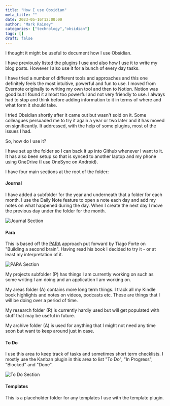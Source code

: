 ```yaml
---
title: "How I use Obsidian"
meta_title: ""
date: 2023-05-16T12:00:00
author: "Mark Rainey"
categories: ["technology","obsidian"]
tags: []
draft: false
---
```


I thought it might be useful to document how I use Obsidian.


I have previously listed the [plugins](/posts/obsidianplugins/) I use and also how I use it to write my blog posts. However I also use it for a bunch of every day tasks.

I have tried a number of different tools and approaches and this one definitely feels the most intuitive, powerful and fun to use. I moved from Evernote originally to writing my own tool and then to Notion. Notion was good but I found it almost too powerful and not very friendly to use. I always had to stop and think before adding information to it in terms of where and what form it should take.

I tried Obsidian shortly after it came out but wasn't sold on it. Some colleagues persuaded me to try it again a year or two later and it has moved on significantly. It addressed, with the help of some plugins, most of the issues I had.

So, how do I use it?

I have set up the folder so I can back it up into Github whenever I want to it. It has also been setup so that is synced to another laptop and my phone using OneDrive (I use OneSync on Android). 

I have four main sections at the root of the folder:

#### Journal ####

I have added a subfolder for the year and underneath that a folder for each month. I use the Daily Note feature to open a note each day and add my notes on what happened during the day. When I create the next day I move the previous day under the folder for the month.

<img src="/blog/Obsidian-Journal.png" title="Journal Section" class="mid-image"></img><p></p>

#### Para ####

This is based off the [PARA](https://fortelabs.com/blog/para/) approach put forward by Tiago Forte on "Building a second brain". Having read his book I decided to try it - or at least my interpretation of it.

<img src="/blog/Obsidian-Para.png" title="PARA Section" class="mid-image"></img>

My projects subfolder (P) has things I am currently working on such as some writing I am doing and an application I am working on.

My areas folder (A) contains more long term things. I track all my Kindle book highlights and notes on videos, podcasts etc. These are things that I will be doing over a period of time.

My research folder (R) is currently hardly used but will get populated with stuff that may be useful in future.

My archive folder (A) is used for anything that I might not need any time soon but want to keep around just in case.

#### To Do ####

I use this area to keep track of tasks and sometimes short term checklists. I mostly use the Kanban plugin in this area to list "To Do", "In Progress", "Blocked" and "Done".

<img src="/blog/Obsidian-ToDo.png" title="To Do Section" class="mid-image"></img>

#### Templates ####

This is a placeholder folder for any templates I use with the template plugin.


